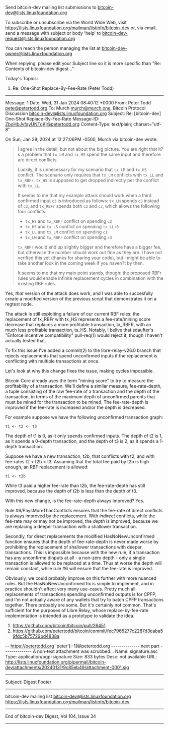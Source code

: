 Send bitcoin-dev mailing list submissions to
	bitcoin-dev@lists.linuxfoundation.org

To subscribe or unsubscribe via the World Wide Web, visit
	https://lists.linuxfoundation.org/mailman/listinfo/bitcoin-dev
or, via email, send a message with subject or body 'help' to
	bitcoin-dev-request@lists.linuxfoundation.org

You can reach the person managing the list at
	bitcoin-dev-owner@lists.linuxfoundation.org

When replying, please edit your Subject line so it is more specific
than "Re: Contents of bitcoin-dev digest..."


Today's Topics:

   1. Re: One-Shot Replace-By-Fee-Rate (Peter Todd)


----------------------------------------------------------------------

Message: 1
Date: Wed, 31 Jan 2024 08:40:12 +0000
From: Peter Todd <pete@petertodd.org>
To: Murch <murch@murch.one>, Bitcoin Protocol Discussion
	<bitcoin-dev@lists.linuxfoundation.org>
Subject: Re: [bitcoin-dev] One-Shot Replace-By-Fee-Rate
Message-ID: <ZboHbJyfayUNTgKj@petertodd.org>
Content-Type: text/plain; charset="utf-8"

On Sun, Jan 28, 2024 at 12:27:06PM -0500, Murch via bitcoin-dev wrote:
> I agree in the detail, but not about the big picture. You are right that
> it?s a problem that `tx_LM` and `tx_HS` spend the same input and therefore
> are direct conflicts.
> 
> Luckily, it is unnecessary for my scenario that `tx_LM` and `tx_HS`
> conflict. The scenario only requires that `tx_LM` conflicts with `tx_LL` and
> `tx_RBFr`. `tx_HS` is supposed to get dropped indirectly per the conflict
> with `tx_LL`.
> 
> It seems to me that my example attack should work when a third confirmed
> input `c3` is introduced as follows:
> `tx_LM` spends `c3` instead of `c2`, and `tx_RBFr` spends both `c2` and
> `c3`, which allows the following four conflicts:
> 
> - `tx_HS` and `tx_RBFr` conflict on spending `c2`
> - `tx_HS` and `tx_LS` conflict on spending `tx_LL:0`
> - `tx_LL` and `tx_LM` conflict on spending `c1`
> - `tx_LM` and `tx_RBFr` conflict on spending `c3`
> 
> `tx_RBFr` would end up slightly bigger and therefore have a bigger fee, but
> otherwise the number should work out fine as they are.
> I have not verified this yet (thanks for sharing your code), but I might be
> able to take another look in the coming week if you haven?t by then.
> 
> It seems to me that my main point stands, though: the proposed RBFr rules
> would enable infinite replacement cycles in combination with the existing
> RBF rules.

Yes, *that* version of the attack does work, and I was able to succesfully
create a modified version of the previous script that demonstrates it on a
regtest node.

The attack is still exploiting a failure of our current RBF rules: the
replacement of tx_RBFr with tx_HS represents a fee-rate/mining score decrease
that replaces a more profitable transaction, tx_RBFR, with an much less
profitable transaction, ts_HS. Notably, I belive that sdaufter's "Enforce
incentive compatibility" pull-req(1) would reject it, though I haven't actually
tested that.

To fix this issue I've added a commit(2) to the libre-relay-v26.0 branch that
rejects replacements that spend unconfirmed inputs if the replacement is
conflicting with multiple transactions at once.


Let's look at why this change fixes the issue, making cycles impossible.

Bitcoin Core already uses the term "mining score" to try to measure the
profitability of a transaction. We'll define a similar measure, fee-rate-depth,
a tuple consisting of the raw fee-rate of a transaction and the depth of the
transaction, in terms of the maximum depth of unconfirmed parents that must be
mined for the transaction to be mined. The fee-rate-depth is improved if the
fee-rate is increased and/or the depth is decreased.

For example suppose we have the following unconfirmed transaction graph:

    t1 <- t2 <- t3

The depth of t1 is 0, as it only spends confirmed inputs. The depth of t2 is 1,
as it spends a 0-depth transaction, and the depth of t3 is 2, as it spends a
1-depth transaction.

Suppose we have a new transaction, t2b, that conflicts with t2, and with
fee-rates t2 < t2b < t3. Assuming that the total fee paid by t2b is high
enough, an RBF replacement is allowed:

    t1 <- t2b

While t3 paid a higher fee-rate than t2b, the fee-rate-depth has still
improved, because the depth of t2b is less than the depth of t3.


With this new change, is the fee-rate-depth always improved? Yes.

Rule #6/PaysMoreThanConflicts ensures that the fee-rate of direct conflicts is
always improved by the replacement. With *indirect* conflicts, while the
fee-rate may or may not be improved, the *depth* is improved, because we are
replacing a deeper transaction with a shallower transaction.

Secondly, for direct replacements the modified HasNoNewUnconfirmed function
ensures that the depth of fee-rate-depth is never made worse by prohibiting the
replacement of shallower transactions with deeper transactions. This is
impossible because with the new rule, if a transaction has any unconfirme
dinputs at all - a non-zero depth - only a single transaction is allowed to be
replaced at a time. Thus at worse the depth will remain constant, while rule #6
will ensure that the fee-rate is improved.


Obviously, we could probably improve on this further with more nuanced rules.
But the HasNoNewUnconfirmed fix is simple to implement, and in practice
shouldn't affect very many use-cases. Pretty much all replacements of
transactions spending unconfirmed outputs is for CPFP, and I'm not actually
aware of any wallets that try to batch CPFP transactions together. There
probably are some. But it's certainly not common. That's sufficient for the
purposes of Libre Relay, whose replace-by-fee-rate implementation is intended
as a prototype to validate the idea.

1) https://github.com/bitcoin/bitcoin/pull/26451
2) https://github.com/petertodd/bitcoin/commit/fec7965277c2287d3eaba59fdc5b75729bd4838a

-- 
https://petertodd.org 'peter'[:-1]@petertodd.org
-------------- next part --------------
A non-text attachment was scrubbed...
Name: signature.asc
Type: application/pgp-signature
Size: 833 bytes
Desc: not available
URL: <http://lists.linuxfoundation.org/pipermail/bitcoin-dev/attachments/20240131/9c85eb49/attachment-0001.sig>

------------------------------

Subject: Digest Footer

_______________________________________________
bitcoin-dev mailing list
bitcoin-dev@lists.linuxfoundation.org
https://lists.linuxfoundation.org/mailman/listinfo/bitcoin-dev


------------------------------

End of bitcoin-dev Digest, Vol 104, Issue 34
********************************************
